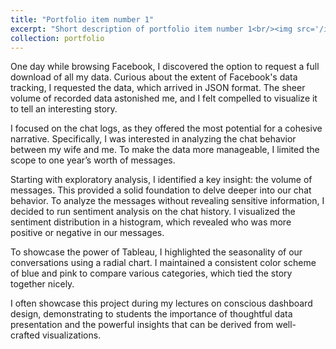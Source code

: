 ```yaml
---
title: "Portfolio item number 1"
excerpt: "Short description of portfolio item number 1<br/><img src='/images/Chatlog.png'>"
collection: portfolio
---
```


One day while browsing Facebook, I discovered the option to request a full download of all my data. Curious about the extent of Facebook's data tracking, I requested the data, which arrived in JSON format. The sheer volume of recorded data astonished me, and I felt compelled to visualize it to tell an interesting story.

I focused on the chat logs, as they offered the most potential for a cohesive narrative. Specifically, I was interested in analyzing the chat behavior between my wife and me. To make the data more manageable, I limited the scope to one year’s worth of messages.

Starting with exploratory analysis, I identified a key insight: the volume of messages. This provided a solid foundation to delve deeper into our chat behavior. To analyze the messages without revealing sensitive information, I decided to run sentiment analysis on the chat history. I visualized the sentiment distribution in a histogram, which revealed who was more positive or negative in our messages.

To showcase the power of Tableau, I highlighted the seasonality of our conversations using a radial chart. I maintained a consistent color scheme of blue and pink to compare various categories, which tied the story together nicely.

I often showcase this project during my lectures on conscious dashboard design, demonstrating to students the importance of thoughtful data presentation and the powerful insights that can be derived from well-crafted visualizations.
 
<script type="module" src="https://public.tableau.com/javascripts/api/tableau.embedding.3.latest.min.js"></script>

<!-- 
Initialize the API as part of your HTML code by using the <tableau-viz> web component. 
After linking to the API library, the following code is all you need to embed a Tableau view into your HTML pages.
-->

<style>
  #tableauViz {
    width: 100%;
    max-width: 100%;
    height: 80vh; /* Adjust this value based on the desired height relative to the viewport height */
  }
</style>

<tableau-viz id="tableauViz"       
  src='https://public.tableau.com/views/ChatLogAnalysisv2/Dashboard1'      
  toolbar='bottom' hide-tabs>
</tableau-viz>